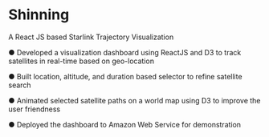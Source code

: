 # Shinning
A React JS based Starlink Trajectory Visualization

● Developed a visualization dashboard using ReactJS and D3 to track satellites in real-time based on geo-location

● Built location, altitude, and duration based selector to refine satellite search

● Animated selected satellite paths on a world map using D3 to improve the user friendness

● Deployed the dashboard to Amazon Web Service for demonstration
